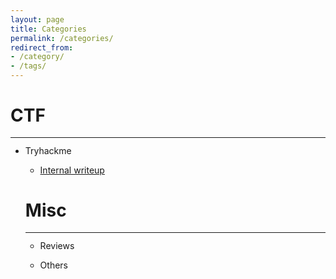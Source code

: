 ```yaml
---
layout: page
title: Categories
permalink: /categories/
redirect_from:
- /category/
- /tags/
---
```


<h1>CTF</h1>
<hr style="margin: -0.1em 0 !important;">
<ul>
    <li>Tryhackme</li>
    <ul>
        <li><a href="/ctf/thm-internal">Internal writeup</a></li>
        
</ul>

<h1> Misc </h1>
<hr style="margin: -0.1em 0 !important;">
<ul>
  <li>Reviews</li>
    <ul>
    </ul>
    
  <li>Others</li>
  <ul>
  </ul>
</ul>
